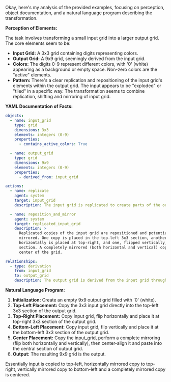 Okay, here's my analysis of the provided examples, focusing on perception, object documentation, and a natural language program describing the transformation.

**Perception of Elements:**

The task involves transforming a small input grid into a larger output grid. The core elements seem to be:

*   **Input Grid:** A 3x3 grid containing digits representing colors.
*   **Output Grid:** A 9x9 grid, seemingly derived from the input grid.
*   **Colors:**  The digits 0-9 represent different colors, with '0' (white) appearing as a background or empty space.  Non-zero colors are the "active" elements.
*   **Pattern:** There's a clear replication and repositioning of the input grid's elements within the output grid. The input appears to be "exploded" or "tiled" in a specific way. The transformation seems to combine replication, shifting and mirroring of input grid.

**YAML Documentation of Facts:**


```yaml
objects:
  - name: input_grid
    type: grid
    dimensions: 3x3
    elements: integers (0-9)
    properties:
      - contains_active_colors: True

  - name: output_grid
    type: grid
    dimensions: 9x9
    elements: integers (0-9)
    properties:
      - derived_from: input_grid

actions:
  - name: replicate
    agent: system
    target: input_grid
    description: The input grid is replicated to create parts of the output grid.

  - name: reposition_and_mirror
    agent: system
    target: replicated_input_grid
    description: >
      Replicated copies of the input grid are repositioned and potentially
      mirrored. One copy is placed in the top-left 3x3 section, another one, flipped
      horizontally is placed at top-right, and one, flipped vertically, at the bottom-left
      section. A completely mirrored (both horizontal and vertical) copy is placed at the
      center of the grid.

relationships:
  - type: derivation
    from: input_grid
    to: output_grid
    description: The output grid is derived from the input grid through replication, reposition and mirroring.
```


**Natural Language Program:**

1.  **Initialization:** Create an empty 9x9 output grid filled with '0' (white).
2.  **Top-Left Placement:** Copy the 3x3 input grid directly into the top-left 3x3 section of the output grid.
3. **Top-Right Placement:** Copy input grid, flip horizontally and place it at top-right 3x3 section of the output grid.
4. **Bottom-Left Placement:** Copy input grid, flip vertically and place it at the bottom-left 3x3 section of the output grid.
5.  **Center Placement:** Copy the input_grid, perform a complete mirroring (flip both horizontally and vertically), then center-align it and paste into the central section of output grid.
6.  **Output:** The resulting 9x9 grid is the output.

Essentially input is copied to top-left, horizontally mirrored copy to top-right, vertically mirrored copy to bottom-left and a completely mirrored copy is centered.

